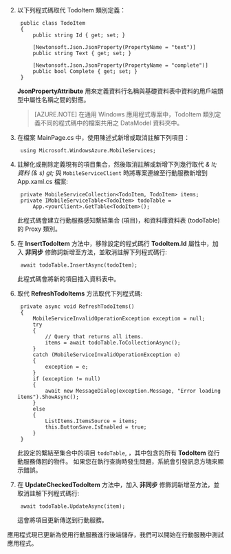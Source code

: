 
2. 以下列程式碼取代 TodoItem 類別定義： 

        public class TodoItem
        {
            public string Id { get; set; }
    
            [Newtonsoft.Json.JsonProperty(PropertyName = "text")]  
            public string Text { get; set; }
    
            [Newtonsoft.Json.JsonProperty(PropertyName = "complete")]  
            public bool Complete { get; set; }
        }
    
     **JsonPropertyAttribute** 用來定義資料行名稱與基礎資料表中資料的用戶端類型中屬性名稱之間的對應。

    >[AZURE.NOTE] 在通用 Windows 應用程式專案中，TodoItem 類別定義不同的程式碼中的檔案共用之 DataModel 資料夾中。

1. 在檔案 MainPage.cs 中，使用陳述式新增或取消註解下列項目： 

        using Microsoft.WindowsAzure.MobileServices;


4. 註解化或刪除定義現有的項目集合，然後取消註解或新增下列幾行取代 _& lt; 資料 (& s) gt;_ 與 `MobileServiceClient` 時將專案連線至行動服務新增到 App.xaml.cs 檔案: 

        private MobileServiceCollection<TodoItem, TodoItem> items;
        private IMobileServiceTable<TodoItem> todoTable = 
            App.<yourClient>.GetTable<TodoItem>();
          
    此程式碼會建立行動服務感知繫結集合 (項目)，和資料庫資料表 (todoTable) 的 Proxy 類別。 


4. 在 **InsertTodoItem** 方法中，移除設定的程式碼行 **TodoItem.Id** 屬性中，加入 **非同步** 修飾詞新增至方法，並取消註解下列程式碼行: 

        await todoTable.InsertAsync(todoItem);


    此程式碼會將新的項目插入資料表中。 

5. 取代 **RefreshTodoItems** 方法取代下列程式碼: 

        private async void RefreshTodoItems()
        {
            MobileServiceInvalidOperationException exception = null;
            try
            {
                // Query that returns all items.   
                items = await todoTable.ToCollectionAsync();             
            }
            catch (MobileServiceInvalidOperationException e)
            {
                exception = e;
            }
            if (exception != null)
            {
                await new MessageDialog(exception.Message, "Error loading items").ShowAsync();
            }
            else
            {
                ListItems.ItemsSource = items;
                this.ButtonSave.IsEnabled = true;
            }    
        }

    此設定的繫結至集合中的項目 `todoTable`, ，其中包含的所有 **TodoItem** 從行動服務傳回的物件。 如果您在執行查詢時發生問題，系統會引發訊息方塊來顯示錯誤。 

6. 在 **UpdateCheckedTodoItem** 方法中，加入 **非同步** 修飾詞新增至方法，並取消註解下列程式碼行: 

        await todoTable.UpdateAsync(item);

    這會將項目更新傳送到行動服務。 

應用程式現已更新為使用行動服務進行後端儲存，我們可以開始在行動服務中測試應用程式。
